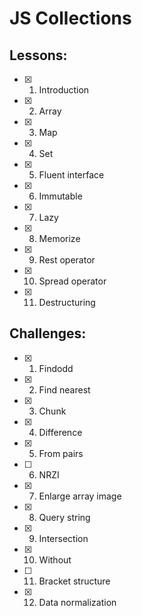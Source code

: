 # JS Collections
## Lessons:
  - [x] 1. Introduction
  - [x] 2. Array
  - [x] 3. Map
  - [x] 4. Set
  - [x] 5. Fluent interface
  - [x] 6. Immutable
  - [x] 7. Lazy
  - [x] 8. Memorize
  - [x] 9. Rest operator
  - [x] 10. Spread operator
  - [x] 11. Destructuring

## Challenges:
  - [x] 1. Findodd
  - [x] 2. Find nearest
  - [x] 3. Chunk
  - [x] 4. Difference
  - [x] 5. From pairs
  - [ ] 6. NRZI
  - [x] 7. Enlarge array image
  - [x] 8. Query string
  - [x] 9. Intersection
  - [x] 10. Without
  - [ ] 11. Bracket structure
  - [x] 12. Data normalization

